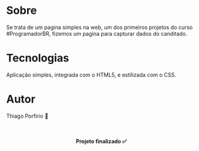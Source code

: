 
<h1 align="center"></h1>

# Sobre
<p>Se trata de um pagina simples na web, um dos primeiros projetos do curso #ProgramadorBR, fizemos um pagina para capturar dados do canditado.</p>

# Tecnologias

<p>Aplicação simples, integrada com o HTML5, e estilizada com o CSS.</p>

# Autor

<p>Thiago Porfirio 🚀</p>
<br>
<h4 align="center">Projeto finalizado ✅</h4>
